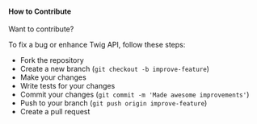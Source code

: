 #### How to Contribute

Want to contribute?

To fix a bug or enhance Twig API, follow these steps:

* Fork the repository
* Create a new branch (`git checkout -b improve-feature`)
* Make your changes
* Write tests for your changes
* Commit your changes (`git commit -m 'Made awesome improvements'`)
* Push to your branch (`git push origin improve-feature`)
* Create a pull request

